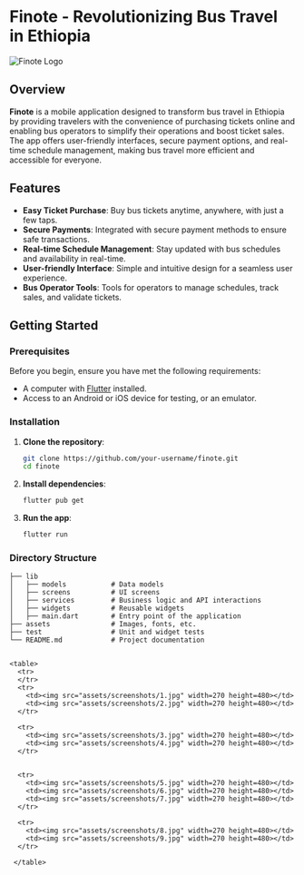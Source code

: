 # Finote - Revolutionizing Bus Travel in Ethiopia

![Finote Logo](link_to_logo_image) <!-- Add the logo image link here -->

## Overview

**Finote** is a mobile application designed to transform bus travel in Ethiopia by providing travelers with the convenience of purchasing tickets online and enabling bus operators to simplify their operations and boost ticket sales. The app offers user-friendly interfaces, secure payment options, and real-time schedule management, making bus travel more efficient and accessible for everyone.

## Features

- **Easy Ticket Purchase**: Buy bus tickets anytime, anywhere, with just a few taps.
- **Secure Payments**: Integrated with secure payment methods to ensure safe transactions.
- **Real-time Schedule Management**: Stay updated with bus schedules and availability in real-time.
- **User-friendly Interface**: Simple and intuitive design for a seamless user experience.
- **Bus Operator Tools**: Tools for operators to manage schedules, track sales, and validate tickets.

## Getting Started

### Prerequisites

Before you begin, ensure you have met the following requirements:

- A computer with [Flutter](https://flutter.dev/docs/get-started/install) installed.
- Access to an Android or iOS device for testing, or an emulator.

### Installation

1. **Clone the repository**:
    ```bash
    git clone https://github.com/your-username/finote.git
    cd finote
    ```

2. **Install dependencies**:
    ```bash
    flutter pub get
    ```

3. **Run the app**:
    ```bash
    flutter run
    ```

### Directory Structure

```plaintext
├── lib
│   ├── models           # Data models
│   ├── screens          # UI screens
│   ├── services         # Business logic and API interactions
│   ├── widgets          # Reusable widgets
│   ├── main.dart        # Entry point of the application
├── assets               # Images, fonts, etc.
├── test                 # Unit and widget tests
└── README.md            # Project documentation


<table>
  <tr>
  </tr>
  <tr>
    <td><img src="assets/screenshots/1.jpg" width=270 height=480></td>
    <td><img src="assets/screenshots/2.jpg" width=270 height=480></td>
  </tr>

  <tr>
    <td><img src="assets/screenshots/3.jpg" width=270 height=480></td>
    <td><img src="assets/screenshots/4.jpg" width=270 height=480></td>
  </tr>
  

  <tr>
    <td><img src="assets/screenshots/5.jpg" width=270 height=480></td>
    <td><img src="assets/screenshots/6.jpg" width=270 height=480></td>
    <td><img src="assets/screenshots/7.jpg" width=270 height=480></td>
  </tr>
  
  <tr>
    <td><img src="assets/screenshots/8.jpg" width=270 height=480></td>
    <td><img src="assets/screenshots/9.jpg" width=270 height=480></td>
  </tr>
        
 </table>
 
